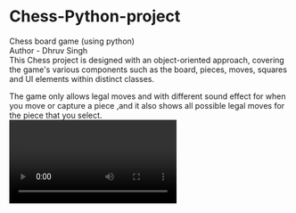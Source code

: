 # Chess-Python-project
Chess board game (using python)
<br>
Author - Dhruv Singh 
<br>
This Chess project is designed with an object-oriented approach, covering the game's various components such as the board, pieces, moves, squares and UI elements within distinct classes. 

The game only allows legal moves and with different sound effect for when you move or capture a piece ,and it also shows all possible legal moves for the piece that you select.
<br>
<video> 

